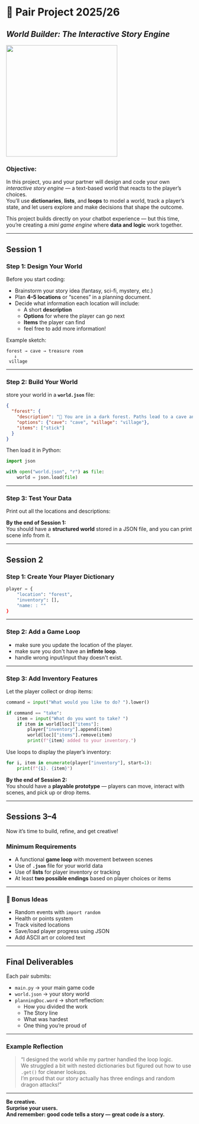 # 🧠 Pair Project 2025/26  
## *World Builder: The Interactive Story Engine*  

<img src="https://media.giphy.com/media/3oEjI6SIIHBdRxXI40/giphy.gif" width="300px">

### **Objective:**  
In this project, you and your partner will design and code your own *interactive story engine* — a text-based world that reacts to the player’s choices.  
You’ll use **dictionaries**, **lists**, and **loops** to model a world, track a player’s state, and let users explore and make decisions that shape the outcome.  

This project builds directly on your chatbot experience — but this time, you’re creating a *mini game engine* where **data and logic** work together.  

---

## Session 1  


###  Step 1: Design Your World  
Before you start coding:  
- Brainstorm your story idea (fantasy, sci-fi, mystery, etc.)  
- Plan **4–5 locations** or “scenes” in a planning document.
- Decide what information each location will include:
  - A short **description**  
  - **Options** for where the player can go next  
  - **Items** the player can find
  - feel free to add more information!

Example sketch:
```
forest → cave → treasure room
   ↓
 village
```

---

###  Step 2: Build Your World 

store your world in a **`world.json`** file:  

```json
{
  "forest": {
    "description": "🌲 You are in a dark forest. Paths lead to a cave and a village.",
    "options": {"cave": "cave", "village": "village"},
    "items": ["stick"]
  }
}
```

Then load it in Python:
```python
import json

with open("world.json", "r") as file:
    world = json.load(file)
```

---

###  Step 3: Test Your Data
Print out all the locations and descriptions:


 **By the end of Session 1:**  
You should have a **structured world** stored in a JSON file, and you can print scene info from it.

---

##  Session 2 


###  Step 1: Create Your Player Dictionary  

```python
player = {
    "location": "forest",
    "inventory": [],
    "name: : ""
}
```

---

###  Step 2: Add a Game Loop  

- make sure you update the location of the player.
- make sure you don't have an **infinte loop**.
- handle wrong input/input thay doesn't exist.


---

### Step 3: Add Inventory Features  
Let the player collect or drop items:

```python
command = input("What would you like to do? ").lower()

if command == "take":
    item = input("What do you want to take? ")
    if item in world[loc]["items"]:
        player["inventory"].append(item)
        world[loc]["items"].remove(item)
        print(f"{item} added to your inventory.")
```

Use loops to display the player’s inventory:
```python
for i, item in enumerate(player["inventory"], start=1):
    print(f"{i}. {item}")
```

 **By the end of Session 2:**  
You should have a **playable prototype** — players can move, interact with scenes, and pick up or drop items.

---

##  Sessions 3–4 

Now it’s time to build, refine, and get creative!  

###  Minimum  Requirements 
- A functional **game loop** with movement between scenes  
- Use of **`.json`** file for your world data  
- Use of **lists** for player inventory or tracking  
- At least **two possible endings** based on player choices or items  

---

### 🌟 Bonus Ideas
- Random events with `import random`  
- Health or points system  
- Track visited locations  
- Save/load player progress using JSON  
- Add ASCII art or colored text  

---

##  Final Deliverables
Each pair submits:
- `main.py` → your main game code  
- `world.json` → your story world  
- `planningDoc.word` → short reflection:
  - How you divided the work
  - The Story line
  - What was hardest  
  - One thing you’re proud of  

---

###  Example Reflection
> “I designed the world while my partner handled the loop logic.  
> We struggled a bit with nested dictionaries but figured out how to use `.get()` for cleaner lookups.  
> I’m proud that our story actually has three endings and random dragon attacks!”

---

**Be creative.  
Surprise your users.  
And remember: **good code tells a story — great code *is* a story.****

